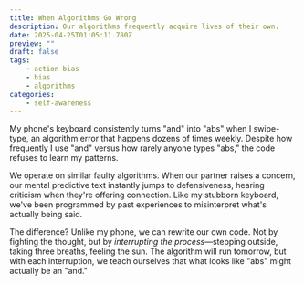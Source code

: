 ```yaml
---
title: When Algorithms Go Wrong
description: Our algorithms frequently acquire lives of their own.
date: 2025-04-25T01:05:11.780Z
preview: ""
draft: false
tags:
    - action bias
    - bias
    - algorithms
categories:
    - self-awareness
---
```

My phone's keyboard consistently turns "and" into "abs" when I swipe-type, an algorithm error that happens dozens of times weekly. Despite how frequently I use "and" versus how rarely anyone types "abs," the code refuses to learn my patterns.

We operate on similar faulty algorithms. When our partner raises a concern, our mental predictive text instantly jumps to defensiveness, hearing criticism when they're offering connection. Like my stubborn keyboard, we've been programmed by past experiences to misinterpret what's actually being said.

The difference? Unlike my phone, we can rewrite our own code. Not by fighting the thought, but by *interrupting the process*—stepping outside, taking three breaths, feeling the sun. The algorithm will run tomorrow, but with each interruption, we teach ourselves that what looks like "abs" might actually be an "and."
